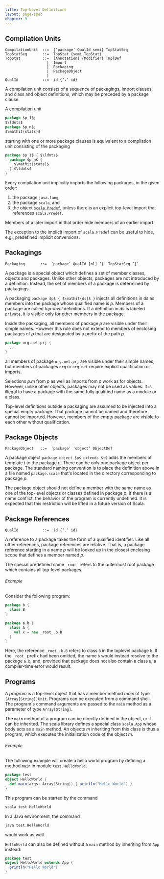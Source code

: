 ```yaml
---
title: Top-Level Definitions
layout: page-spec
chapter: 9
---
```


## Compilation Units

```ebnf
CompilationUnit  ::=  {‘package’ QualId semi} TopStatSeq
TopStatSeq       ::=  TopStat {semi TopStat}
TopStat          ::=  {Annotation} {Modifier} TmplDef
                   |  Import
                   |  Packaging
                   |  PackageObject
                   |
QualId           ::=  id {‘.’ id}
```

A compilation unit consists of a sequence of packagings, import
clauses, and class and object definitions, which may be preceded by a
package clause.

A compilation unit

```scala
package $p_1$;
$\ldots$
package $p_n$;
$\mathit{stats}$
```

starting with one or more package
clauses is equivalent to a compilation unit consisting of the
packaging

```scala
package $p_1$ { $\ldots$
  package $p_n$ {
    $\mathit{stats}$
  } $\ldots$
}
```

Every compilation unit implicitly imports the following packages, in the given order:
 1. the package `java.lang`,
 2. the package `scala`, and
 3. the object [`scala.Predef`](12-the-scala-standard-library.html#the-predef-object), unless there is an explicit top-level import that references `scala.Predef`.

Members of a later import in that order hide members of an earlier import.

The exception to the implicit import of `scala.Predef` can be useful to hide, e.g., predefined implicit conversions.

## Packagings

```ebnf
Packaging       ::=  ‘package’ QualId [nl] ‘{’ TopStatSeq ‘}’
```

A package is a special object which defines a set of member classes,
objects and packages.  Unlike other objects, packages are not introduced
by a definition.  Instead, the set of members of a package is determined by
packagings.

A packaging `package $p$ { $\mathit{ds}$ }` injects all
definitions in $\mathit{ds}$ as members into the package whose qualified name
is $p$. Members of a package are called _top-level_ definitions.
If a definition in $\mathit{ds}$ is labeled `private`, it is
visible only for other members in the package.

Inside the packaging, all members of package $p$ are visible under their
simple names. However this rule does not extend to members of enclosing
packages of $p$ that are designated by a prefix of the path $p$.

```scala
package org.net.prj {
  ...
}
```

all members of package `org.net.prj` are visible under their
simple names, but members of packages `org` or `org.net` require
explicit qualification or imports.

Selections $p$.$m$ from $p$ as well as imports from $p$
work as for objects. However, unlike other objects, packages may not
be used as values. It is illegal to have a package with the same fully
qualified name as a module or a class.

Top-level definitions outside a packaging are assumed to be injected
into a special empty package. That package cannot be named and
therefore cannot be imported. However, members of the empty package
are visible to each other without qualification.

## Package Objects

```ebnf
PackageObject   ::=  ‘package’ ‘object’ ObjectDef
```

A package object `package object $p$ extends $t$` adds the
members of template $t$ to the package $p$. There can be only one
package object per package. The standard naming convention is to place
the definition above in a file named `package.scala` that's
located in the directory corresponding to package $p$.

The package object should not define a member with the same name as
one of the top-level objects or classes defined in package $p$. If
there is a name conflict, the behavior of the program is currently
undefined. It is expected that this restriction will be lifted in a
future version of Scala.

## Package References

```ebnf
QualId           ::=  id {‘.’ id}
```

A reference to a package takes the form of a qualified identifier.
Like all other references, package references are relative. That is,
a package reference starting in a name $p$ will be looked up in the
closest enclosing scope that defines a member named $p$.

The special predefined name `_root_` refers to the
outermost root package which contains all top-level packages.

###### Example
Consider the following program:

```scala
package b {
  class B
}

package a.b {
  class A {
    val x = new _root_.b.B
  }
}
```

Here, the reference `_root_.b.B` refers to class `B` in the
toplevel package `b`. If the `_root_` prefix had been
omitted, the name `b` would instead resolve to the package
`a.b`, and, provided that package does not also
contain a class `B`, a compiler-time error would result.

## Programs

A _program_ is a top-level object that has a member method
_main_ of type `(Array[String])Unit`. Programs can be
executed from a command shell. The program's command arguments are
passed to the `main` method as a parameter of type
`Array[String]`.

The `main` method of a program can be directly defined in the
object, or it can be inherited. The scala library defines a special class
`scala.App` whose body acts as a `main` method.
An objects $m$ inheriting from this class is thus a program,
which executes the initialization code of the object $m$.

###### Example
The following example will create a hello world program by defining
a method `main` in module `test.HelloWorld`.

```scala
package test
object HelloWorld {
  def main(args: Array[String]) { println("Hello World") }
}
```

This program can be started by the command

```scala
scala test.HelloWorld
```

In a Java environment, the command

```scala
java test.HelloWorld
```

would work as well.

`HelloWorld` can also be defined without a `main` method
by inheriting from `App` instead:

```scala
package test
object HelloWorld extends App {
  println("Hello World")
}
```

